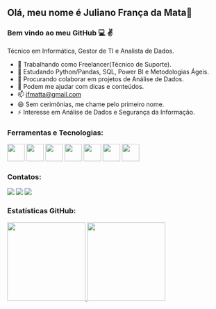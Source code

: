 ## Olá, meu nome é Juliano França da Mata👋
### Bem vindo ao meu GitHub 💻 ✌️


Técnico em Informática, Gestor de TI e Analista de Dados.

* 🔭 Trabalhando como Freelancer(Técnico de Suporte).
* 🌱 Estudando Python/Pandas, SQL, Power BI e Metodologias Ágeis.
* 👯 Procurando colaborar em projetos de Análise de Dados.
* 🤔 Podem me ajudar com dicas e conteúdos.
* 📫 jfmatta@gmail.com
* 😄 Sem cerimônias, me chame pelo primeiro nome.
* ⚡ Interesse em Análise de Dados e Segurança da Informação.

### Ferramentas e Tecnologias:

<a href="https://git-scm.com/downloads"><img src="https://cdn.jsdelivr.net/gh/devicons/devicon/icons/git/git-original.svg" width="40" height="40"/></a>  <a href="https://www.python.org/downloads/"><img src="https://cdn.jsdelivr.net/gh/devicons/devicon/icons/python/python-original.svg" width="40" height="40"/></a>  <a href="https://pandas.pydata.org/"><img src="https://cdn.jsdelivr.net/gh/devicons/devicon/icons/pandas/pandas-original.svg" width="40" height="40"/></a>  <a href="https://www.anaconda.com/products/distribution"><img src="https://cdn.jsdelivr.net/gh/devicons/devicon/icons/anaconda/anaconda-original.svg" width="40" height="40"/></a>  <a href="https://jupyter.org/"><img src="https://cdn.jsdelivr.net/gh/devicons/devicon/icons/jupyter/jupyter-original-wordmark.svg" width="40" height="40"/></a>  <a href="https://code.visualstudio.com/download"><img src="https://cdn.jsdelivr.net/gh/devicons/devicon/icons/vscode/vscode-original.svg" width="40" height="40"/></a>  <a href="https://www.jetbrains.com/pt-br/pycharm/download/#section=windows"><img src="https://cdn.jsdelivr.net/gh/devicons/devicon/icons/pycharm/pycharm-original.svg" width="40" height="40"/></a>
          
                
### Contatos:

<div>
<a href = "mailto:jfmatta@gmail.com"><img src="https://img.shields.io/badge/Gmail-D14836?style=for-the-badge&logo=gmail&logoColor=white" target="_blank"></a>
<a href="https://instagram.com/julianomata_oficial" target="_blank"><img src="https://img.shields.io/badge/-Instagram-%23E4405F?style=for-the-badge&logo=instagram&logoColor=white" target="_blank"></a>
<a href="https://www.linkedin.com/in/julianomata" target="_blank"><img src="https://img.shields.io/badge/-LinkedIn-%230077B5?style=for-the-badge&logo=linkedin&logoColor=white" target="_blank"></a>   
</div>

### Estatísticas GitHub:

<div>
<a href="https://github.com/JulianoMata">
<img height="180em" src="https://github-Readme-stats.vercel.app/api/top-langs/?username=JulianoMata&layout=compact&langs_count=7&theme=dracula"/>
<img height="180em" src="https://github-Readme-stats.vercel.app/api?username=JulianoMata&show_icons=true&theme=dracula&include_all_commits=true&count_private=true"/>
</div>
  
 
